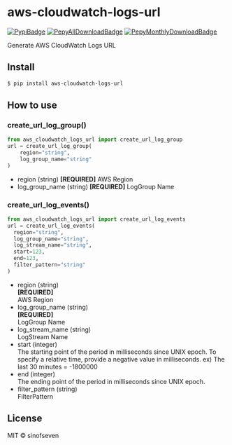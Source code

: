 # aws-cloudwatch-logs-url

[![PypiBadge]][Pypi]
[![PepyAllDownloadBadge]][Pypi]
[![PepyMonthlyDownloadBadge]][Pepy]


[PypiBadge]: https://img.shields.io/pypi/v/aws-cloudwatch-logs-url
[Pypi]: https://pypi.org/project/aws-cloudwatch-logs-url/
[Pepy]: https://www.pepy.tech/projects/aws-cloudwatch-logs-url
[PepyAllDownloadBadge]: https://static.pepy.tech/badge/aws-cloudwatch-logs-url
[PepyMonthlyDownloadBadge]: https://static.pepy.tech/badge/aws-cloudwatch-logs-url/month


Generate AWS CloudWatch Logs URL

## Install

```bash
$ pip install aws-cloudwatch-logs-url
```

## How to use
### create_url_log_group()
```python
from aws_cloudwatch_logs_url import create_url_log_group
url = create_url_log_group(
    region="string",
    log_group_name="string"
)
```
- region (string)
  **[REQUIRED]**
  AWS Region
- log_group_name (string)
  **[REQUIRED]**
  LogGroup Name

### create_url_log_events()
```python
from aws_cloudwatch_logs_url import create_url_log_events
url = create_url_log_events(
  region="string",
  log_group_name="string",
  log_stream_name="string",
  start=123,
  end=123,
  filter_pattern="string"
)
```
- region (string)  
  **[REQUIRED]**  
  AWS Region
- log_group_name (string)  
  **[REQUIRED]**  
  LogGroup Name
- log_stream_name (string)  
  LogStream Name
- start (integer)  
  The starting point of the period in milliseconds since UNIX epoch. To specify a relative time, provide a negative value in milliseconds. ex) The last 30 minutes = -1800000
- end (integer)  
  The ending point of the period in milliseconds since UNIX epoch.
- filter_pattern (string)  
  FilterPattern

## License

MIT © sinofseven
